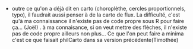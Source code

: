 - outre ce qu'on a déjà dit en carto (choroplèthe, cercles proportionnels, typo), il faudrait aussi penser à de la carto de flux. La difficulté, c'est qu'à ma connaissance il n'existe pas de code propre sous R pour faire ça... (Joël)
. à ma connaisance, si on veut mettre des flèches, il n'existe pas de code propre ailleurs non plus... Ce que l'on peut faire a minima c'est ce que faisait philCarto dans sa version précédente(Timothée)
